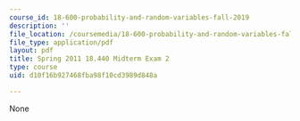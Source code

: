 ```yaml
---
course_id: 18-600-probability-and-random-variables-fall-2019
description: ''
file_location: /coursemedia/18-600-probability-and-random-variables-fall-2019/d10f16b927468fba98f10cd3989d848a_MIT18_600F19_mid2_S2011.pdf
file_type: application/pdf
layout: pdf
title: Spring 2011 18.440 Midterm Exam 2
type: course
uid: d10f16b927468fba98f10cd3989d848a

---
```

None